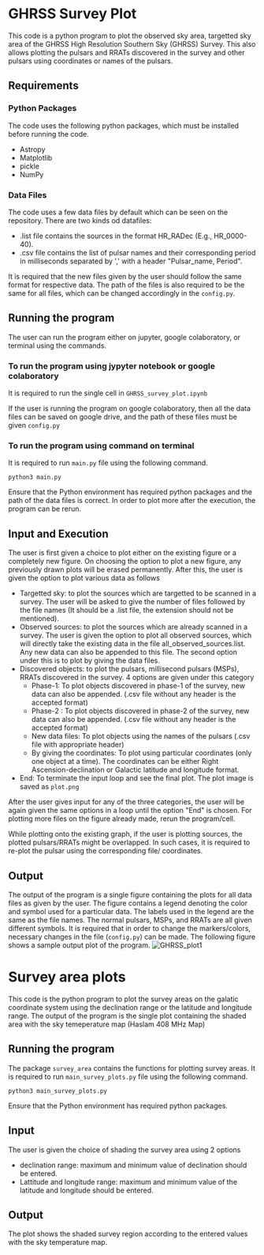 # GHRSS Survey Plot
This code is a python program to plot the observed sky area, targetted sky area of the GHRSS High Resolution Southern Sky (GHRSS) Survey. This also allows plotting the pulsars and RRATs discovered in the survey and other pulsars using coordinates or names of the pulsars.

## Requirements
### Python Packages
The code uses the following python packages, which must be installed before running the code.

* Astropy
* Matplotlib
* pickle
* NumPy

### Data Files
The code uses a few data files by default which can be seen on the repository. There are two kinds od datafiles: 
* .list file contains the sources in the format HR_RADec (E.g., HR_0000-40).
* .csv file contains the list of pulsar names and their corresponding period in milliseconds separated by ',' with a header "Pulsar_name, Period". 

It is required that the new files given by the user should follow the same format for respective data. The path of the files is also required to be the same for all files, which can be changed accordingly in the <code>config.py</code>.


## Running the program
The user can run the program either on jupyter, google colaboratory, or terminal using the commands.
### To run the program using jypyter notebook or google colaboratory
It is required to run the single cell in <code>GHRSS_survey_plot.ipynb</code>

If the user is running the program on google colaboratory, then all the data files can be saved on google drive, and the path of these files must be given <code>config.py</code>

### To run the program using command on terminal
It is required to run <code>main.py</code> file using the following command.
```
python3 main.py
```

Ensure that the Python environment has required python packages and the path of the data files is correct.
In order to plot more after the execution, the program can be rerun.

## Input and Execution
The user is first given a choice to plot either on the existing figure or a completely new figure. On choosing the option to plot a new figure, any previously drawn plots will be erased permanently. After this, the user is given the option to plot various data as follows
* Targetted sky: to plot the sources which are targetted to be scanned in a survey. The user will be asked to give the number of files followed by the file names (It should be a .list file, the extension should not be mentioned).
* Observed sources: to plot the sources which are already scanned in a survey. The user is given the option to plot all observed sources, which will directly take the existing data in the file all_observed_sources.list. Any new data can also be appended to this file. The second option under this is to plot by giving the data files.
* Discovered objects: to plot the pulsars, millisecond pulsars (MSPs), RRATs discovered in the survey. 4 options are given under this category
  * Phase-1: To plot objects discovered in phase-1 of the survey, new data can also be appended. (.csv file without any header is the accepted format)
  * Phase-2 : To plot objects discovered in phase-2 of the survey, new data can also be appended. (.csv file without any header is the accepted format)
  * New data files: To plot objects using the names of the pulsars (.csv file with appropriate header)
  * By giving the coordinates: To plot using particular coordinates (only one object at a time). The coordinates can be either Right Ascension-declination or Galactic latitude and longitude format.
* End: To terminate the input loop and see the final plot. The plot image is saved as <code>plot.png</code>

After the user gives input for any of the three categories, the user will be again given the same options in a loop until the option "End" is chosen.
For plotting more files on the figure already made, rerun the program/cell.

While plotting onto the existing graph, if the user is plotting sources, the plotted pulsars/RRATs might be overlapped. In such cases, it is required to re-plot the pulsar using the corresponding file/ coordinates.

## Output
The output of the program is a single figure containing the plots for all data files as given by the user. The figure contains a legend denoting the color and symbol used for a particular data. The labels used in the legend are the same as the file names. The normal pulsars, MSPs, and RRATs are all given different symbols. It is required that in order to change the markers/colors, necessary changes in the file (<code>config.py</code>) can be made. The following figure shows a sample output plot of the program.
![GHRSS_plot1](https://user-images.githubusercontent.com/101509174/164984008-261fcb9c-6680-409c-ba06-17eeec25eb90.png)

# Survey area plots
This code is the python program to plot the survey areas on the galatic coordinate system using the declination range or the latitude and longitude range. The output of the program is the single plot containing the shaded area with the sky temeperature map (Haslam 408 MHz Map)

## Running the program
The package <code>survey_area</code> contains the functions for plotting survey areas. It is required to run <code>main_survey_plots.py</code> file using the following command.
```
python3 main_survey_plots.py
```

Ensure that the Python environment has required python packages.

## Input
The user is given the choice of shading the survey area using 2 options
* declination range: maximum and minimum value of declination should be entered.
* Lattitude and longitude range: maximum and minimum value of the latitude and longitude should be entered.

## Output
The plot shows the shaded survey region according to the entered values with the sky temperature map.
